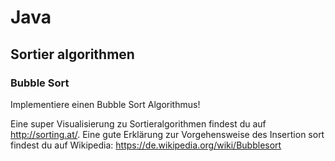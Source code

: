 # Java 

## Sortier algorithmen

### Bubble Sort

Implementiere einen Bubble Sort Algorithmus!

Eine super Visualisierung zu Sortieralgorithmen findest du auf http://sorting.at/. 
Eine gute Erklärung zur Vorgehensweise des Insertion sort findest du auf Wikipedia: https://de.wikipedia.org/wiki/Bubblesort